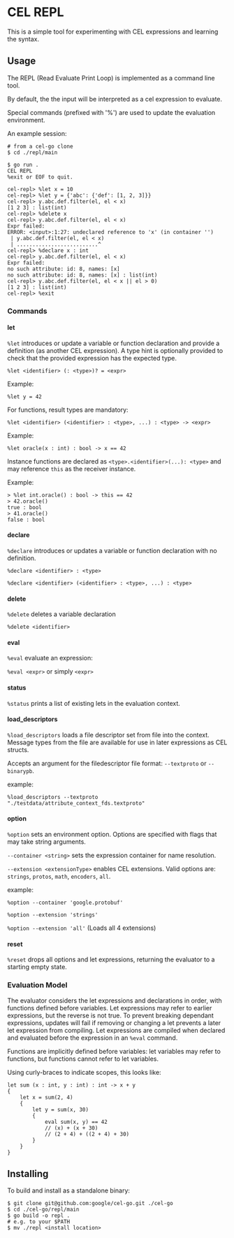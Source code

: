 # CEL REPL

This is a simple tool for experimenting with CEL expressions and learning the
syntax.

## Usage
The REPL (Read Evaluate Print Loop) is implemented as a command line tool.

By default, the the input will be interpreted as a cel expression to evaluate.

Special commands (prefixed with '%') are used to update the evaluation
environment.

An example session:

```
# from a cel-go clone
$ cd ./repl/main

$ go run .
CEL REPL
%exit or EOF to quit.

cel-repl> %let x = 10
cel-repl> %let y = {'abc': {'def': [1, 2, 3]}}
cel-repl> y.abc.def.filter(el, el < x)
[1 2 3] : list(int)
cel-repl> %delete x
cel-repl> y.abc.def.filter(el, el < x)
Expr failed:
ERROR: <input>:1:27: undeclared reference to 'x' (in container '')
 | y.abc.def.filter(el, el < x)
 | ..........................^
cel-repl> %declare x : int
cel-repl> y.abc.def.filter(el, el < x)
Expr failed:
no such attribute: id: 8, names: [x]
no such attribute: id: 8, names: [x] : list(int)
cel-repl> y.abc.def.filter(el, el < x || el > 0)
[1 2 3] : list(int)
cel-repl> %exit
```

### Commands

#### let
`%let` introduces or update a variable or function  declaration and provide a
definition (as another CEL expression). A type hint is optionally provided to
check that the provided expression has the expected type.

`%let <identifier> (: <type>)? = <expr>`

Example:

`%let y = 42`

For functions, result types are mandatory:

`%let <identifier> (<identifier> : <type>, ...) : <type> -> <expr>`

Example:

`%let oracle(x : int) : bool -> x == 42`

Instance functions are declared as `<type>.<identifier>(...): <type>` and may
reference `this` as the receiver instance.

Example:

```
> %let int.oracle() : bool -> this == 42
> 42.oracle()
true : bool
> 41.oracle()
false : bool
```

#### declare

`%declare` introduces or updates a variable or function declaration with no
definition.

`%declare <identifier> : <type>`

`%declare <identifier> (<identifier> : <type>, ...) : <type>`

#### delete
`%delete` deletes a variable declaration

`%delete <identifier>`

#### eval
`%eval` evaluate an expression:

`%eval <expr>` or simply `<expr>`

#### status

`%status` prints a list of existing lets in the evaluation context.

#### load_descriptors

`%load_descriptors` loads a file descriptor set from file into the context.
Message types from the file are available for use in later expressions as
CEL structs.

Accepts an argument for the filedescriptor file format: `--textproto` or
`--binarypb`.

example:

`%load_descriptors --textproto "./testdata/attribute_context_fds.textproto"`

#### option

`%option` sets an environment option. Options are specified with flags that
may take string arguments.

`--container <string>` sets the expression container for name resolution.

`--extension <extensionType>` enables CEL extensions. Valid options are: `strings`, `protos`, `math`, `encoders`, `all`.

example:

`%option --container 'google.protobuf'` 

`%option --extension 'strings'`

`%option --extension 'all'` (Loads all 4 extensions)

#### reset

`%reset` drops all options and let expressions, returning the evaluator to a 
starting empty state.

### Evaluation Model

The evaluator considers the let expressions and declarations in order, with
functions defined before variables. Let expressions may refer to earlier
expressions, but the reverse is not true. To prevent breaking dependant
expressions, updates will fail if removing or changing a let prevents a later
let expression from compiling. Let expressions are compiled when declared and
evaluated before the expression in an `%eval` command.

Functions are implicitly defined before variables: let variables may refer to
functions, but functions cannot refer to let variables.

Using curly-braces to indicate scopes, this looks like:
```
let sum (x : int, y : int) : int -> x + y
{
    let x = sum(2, 4)
    {
        let y = sum(x, 30)
        {
            eval sum(x, y) == 42
            // (x) + (x + 30)
            // (2 + 4) + ((2 + 4) + 30)
        }
    }
}
```

## Installing

To build and install as a standalone binary:

```
$ git clone git@github.com:google/cel-go.git ./cel-go
$ cd ./cel-go/repl/main
$ go build -o repl .
# e.g. to your $PATH
$ mv ./repl <install location>
```
